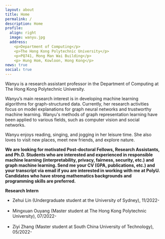 ```yaml
---
layout: about
title: Home
permalink: /
description: Home
profile:
  align: right
  image: wanyu.jpg
  address: 
    <p>Department of Computing</p>
    <p>The Hong Kong Polytechnic University</p>
    <p>PQ741, Mong Man Wai Building</p>
    <p> Hung Hom, Kowloon, Hong Kong</p>
news: true
social: true
---
```

Wanyu is a research assistant professor in the Department of Computing at The Hong Kong Polytechnic University.

Wanyu’s main research interest is in developing machine learning algorithms for graph-structured data. Currently, her research activities focus on model explanations for graph neural networks and trustworthy machine learning. Wanyu's methods of graph representation learning have been applied to various fields, such as computer vision and social networks.

Wanyu enjoys reading, singing, and jogging in her leisure time. She also loves to visit new places, meet new friends, and explore nature.
<br>

<p> <strong>We are looking for motivated Post-doctoral Fellows, Research Assistants, and Ph.D. Students who are interested and experienced in responsible machine learning (interpretability, privacy, fairness, security, etc.) and graph machine learning. Send me your CV (GPA, publications, etc.) and your transcript via email if you are interested in working with me at PolyU. Candidates who have strong mathematics backgrounds and programming skills are preferred.</strong>
<br>

<p> <strong>Research Intern</strong>

<ul class="square">
  <li>Zehui Lin (Undergraduate student at the University of Sydney), 11/2022-</li>
<br>
<li>Mingxuan Ouyang (Master student at The Hong Kong Polytechnic University), 07/2022-</li>
<br>
<li>Ziyi Zhang (Master student at South China University of Technology), 05/2022-</li>
<br>
